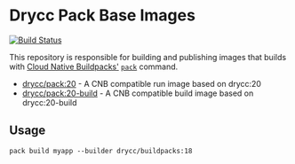 # Drycc Pack Base Images

[![Build Status](https://drone.drycc.cc/api/badges/drycc/pack-images/status.svg)](https://drone.drycc.cc/drycc/pack-images)

This repository is responsible for building and publishing images that builds
with [Cloud Native Buildpacks'](https://buildpacks.io)
[`pack`](https://github.com/buildpacks/pack) command.

* [drycc/pack:20](https://hub.docker.com/r/drycc/pack/tags/) - A CNB
  compatible run image based on drycc:20
* [drycc/pack:20-build](https://hub.docker.com/r/drycc/pack/tags/) - A CNB
  compatible build image based on drycc:20-build

## Usage

`pack build myapp --builder drycc/buildpacks:18`
